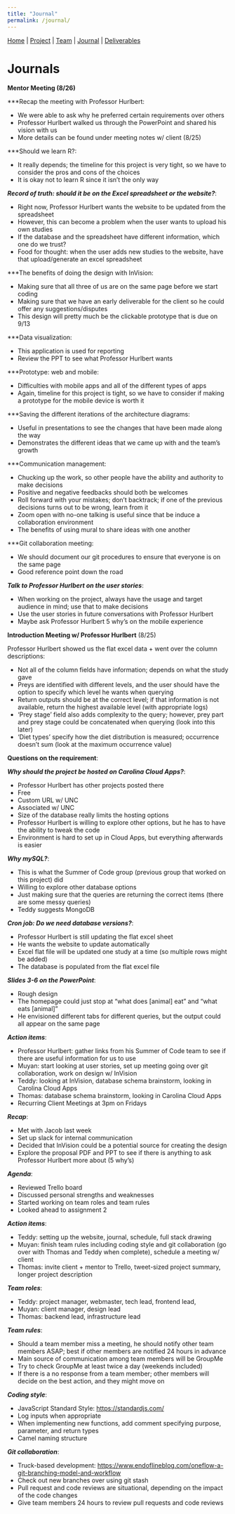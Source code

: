 ```yaml
---
title: "Journal"
permalink: /journal/
---
```

[Home](/Overview/) |  [Project](/Overview/project) | [Team](/Overview/team) | [Journal](/Overview/journal) | [Deliverables](/Overview/deliverables)

# Journals

**Mentor Meeting (8/26)**

***Recap the meeting with Professor Hurlbert: 

-	We were able to ask why he preferred certain requirements over others
-	Professor Hurlbert walked us through the PowerPoint and shared his vision with us
-	More details can be found under meeting notes w/ client (8/25)

***Should we learn R?: 

-	It really depends; the timeline for this project is very tight, so we have to consider the pros and cons of the choices
-	It is okay not to learn R since it isn’t the only way

***Record of truth: should it be on the Excel spreadsheet or the website?***: 

-	Right now, Professor Hurlbert wants the website to be updated from the spreadsheet
-	However, this can become a problem when the user wants to upload his own studies
-	If the database and the spreadsheet have different information, which one do we trust?
-	Food for thought: when the user adds new studies to the website, have that upload/generate an excel spreadsheet

***The benefits of doing the design with InVision: 

-	Making sure that all three of us are on the same page before we start coding
-	Making sure that we have an early deliverable for the client so he could offer any suggestions/disputes
-	This design will pretty much be the clickable prototype that is due on 9/13

***Data visualization: 

-	This application is used for reporting
-	Review the PPT to see what Professor Hurlbert wants

***Prototype: web and mobile: 

-	Difficulties with mobile apps and all of the different types of apps
-	Again, timeline for this project is tight, so we have to consider if making a prototype for the mobile device is worth it

***Saving the different iterations of the architecture diagrams:
 
-	Useful in presentations to see the changes that have been made along the way
-	Demonstrates the different ideas that we came up with and the team’s growth

***Communication management: 

-	Chucking up the work, so other people have the ability and authority to make decisions
-	Positive and negative feedbacks should both be welcomes
-	Roll forward with your mistakes; don’t backtrack; if one of the previous decisions turns out to be wrong, learn from it
-	Zoom open with no-one talking is useful since that be induce a collaboration environment
-	The benefits of using mural to share ideas with one another

***Git collaboration meeting: 

-	We should document our git procedures to ensure that everyone is on the same page
-	Good reference point down the road

***Talk to Professor Hurlbert on the user stories***: 

-	When working on the project, always have the usage and target audience in mind; use that to make decisions
-	Use the user stories in future conversations with Professor Hurlbert
-	Maybe ask Professor Hurlbert 5 why’s on the mobile experience

**Introduction Meeting w/ Professor Hurlbert** (8/25)

Professor Hurlbert showed us the flat excel data + went over the column descriptions: 

-	Not all of the column fields have information; depends on what the study gave
-	Preys are identified with different levels, and the user should have the option to specify which level he wants when querying
-	Return outputs should be at the correct level; if that information is not available, return the highest available level (with appropriate logs)
-	‘Prey stage’ field also adds complexity to the query; however, prey part and prey stage could be concatenated when querying (look into this later)
-	‘Diet types’ specify how the diet distribution is measured; occurrence doesn’t sum (look at the maximum occurrence value)

**Questions on the requirement**:

***Why should the project be hosted on Carolina Cloud Apps?***:

-	Professor Hurlbert has other projects posted there
-	Free
-	Custom URL w/ UNC 
-	Associated w/ UNC
-	Size of the database really limits the hosting options
-	Professor Hurlbert is willing to explore other options, but he has to have the ability to tweak the code
-	Environment is hard to set up in Cloud Apps, but everything afterwards is easier

***Why mySQL?***:

-	This is what the Summer of Code group (previous group that worked on this project) did
-	Willing to explore other database options
-	Just making sure that the queries are returning the correct items (there are some messy queries)
-	Teddy suggests MongoDB 

***Cron job: Do we need database versions?***: 

-	Professor Hurlbert is still updating the flat excel sheet
-	He wants the website to update automatically
-	Excel flat file will be updated one study at a time (so multiple rows might be added)
-	The database is populated from the flat excel file

***Slides 3-6 on the PowerPoint***: 

-	Rough design
-	The homepage could just stop at “what does [animal] eat” and “what eats [animal]”
-	He envisioned different tabs for different queries, but the output could all appear on the same page

***Action items***: 

-	Professor Hurlbert: gather links from his Summer of Code team to see if there are useful information for us to use
-	Muyan: start looking at user stories, set up meeting going over git collaboration, work on design w/ InVision
-	Teddy: looking at InVision, database schema brainstorm, looking in Carolina Cloud Apps
-	Thomas: database schema brainstorm, looking in Carolina Cloud Apps
-	Recurring Client Meetings at 3pm on Fridays


***Recap***: 

-	Met with Jacob last week
-	Set up slack for internal communication
-	Decided that InVision could be a potential source for creating the design
-	Explore the proposal PDF and PPT to see if there is anything to ask Professor Hurlbert more about (5 why’s)

***Agenda***: 

-	Reviewed Trello board
-	Discussed personal strengths and weaknesses
-	Started working on team roles and team rules
-	Looked ahead to assignment 2

***Action items***: 

-	Teddy: setting up the website, journal, schedule, full stack drawing
-	Muyan: finish team rules including coding style and git collaboration (go over with Thomas and Teddy when complete), schedule a meeting w/ client
-	Thomas: invite client + mentor to Trello, tweet-sized project summary, longer project description

***Team roles***: 

-	Teddy: project manager, webmaster, tech lead, frontend lead, 
-	Muyan: client manager, design lead
-	Thomas: backend lead, infrastructure lead

***Team rules***:

-	Should a team member miss a meeting, he should notify other team members ASAP; best if other members are notified 24 hours in advance
-	Main source of communication among team members will be GroupMe
-	Try to check GroupMe at least twice a day (weekends included)
-	If there is a no response from a team member; other members will decide on the best action, and they might move on 

***Coding style***: 

- JavaScript Standard Style: https://standardjs.com/
- Log inputs when appropriate 
- When implementing new functions, add comment specifying purpose, parameter, and return types
- Camel naming structure

***Git collaboration***:

- Truck-based development: https://www.endoflineblog.com/oneflow-a-git-branching-model-and-workflow
- Check out new branches over using git stash
- Pull request and code reviews are situational, depending on the impact of the code changes
- Give team members 24 hours to review pull requests and code reviews

